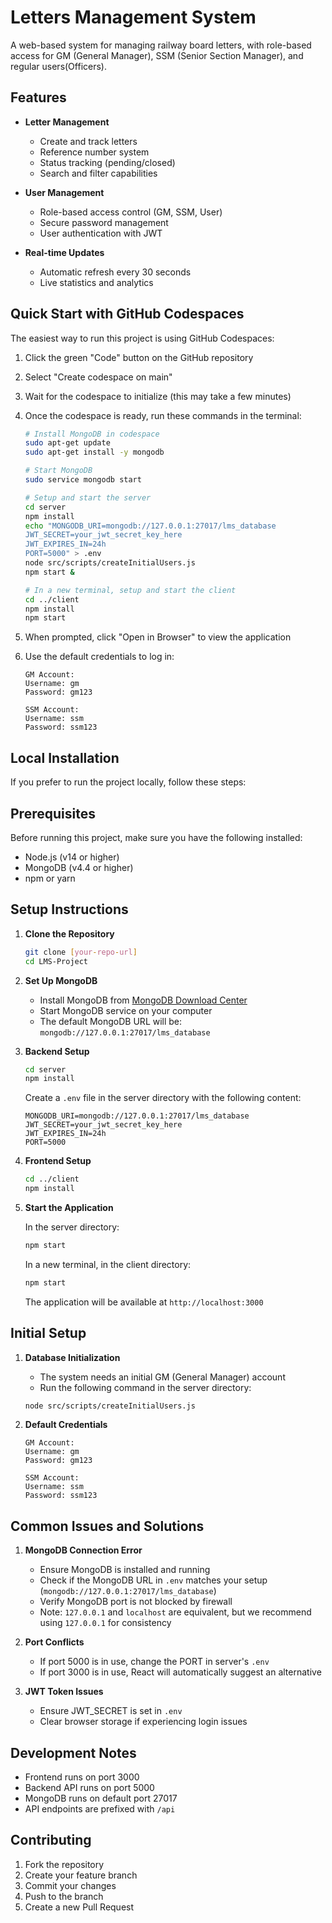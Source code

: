# Letters Management System

A web-based system for managing railway board letters, with role-based access for GM (General Manager), SSM (Senior Section Manager), and regular users(Officers).

## Features

- **Letter Management**
  - Create and track letters
  - Reference number system
  - Status tracking (pending/closed)
  - Search and filter capabilities

- **User Management**
  - Role-based access control (GM, SSM, User)
  - Secure password management
  - User authentication with JWT

- **Real-time Updates**
  - Automatic refresh every 30 seconds
  - Live statistics and analytics

## Quick Start with GitHub Codespaces

The easiest way to run this project is using GitHub Codespaces:

1. Click the green "Code" button on the GitHub repository
2. Select "Create codespace on main"
3. Wait for the codespace to initialize (this may take a few minutes)
4. Once the codespace is ready, run these commands in the terminal:

   ```bash
   # Install MongoDB in codespace
   sudo apt-get update
   sudo apt-get install -y mongodb

   # Start MongoDB
   sudo service mongodb start

   # Setup and start the server
   cd server
   npm install
   echo "MONGODB_URI=mongodb://127.0.0.1:27017/lms_database
   JWT_SECRET=your_jwt_secret_key_here
   JWT_EXPIRES_IN=24h
   PORT=5000" > .env
   node src/scripts/createInitialUsers.js
   npm start &

   # In a new terminal, setup and start the client
   cd ../client
   npm install
   npm start
   ```

5. When prompted, click "Open in Browser" to view the application
6. Use the default credentials to log in:
   ```
   GM Account:
   Username: gm
   Password: gm123

   SSM Account:
   Username: ssm
   Password: ssm123
   ```

## Local Installation

If you prefer to run the project locally, follow these steps:

## Prerequisites

Before running this project, make sure you have the following installed:
- Node.js (v14 or higher)
- MongoDB (v4.4 or higher)
- npm or yarn

## Setup Instructions

1. **Clone the Repository**
   ```bash
   git clone [your-repo-url]
   cd LMS-Project
   ```

2. **Set Up MongoDB**
   - Install MongoDB from [MongoDB Download Center](https://www.mongodb.com/try/download/community)
   - Start MongoDB service on your computer
   - The default MongoDB URL will be: `mongodb://127.0.0.1:27017/lms_database`

3. **Backend Setup**
   ```bash
   cd server
   npm install
   ```

   Create a `.env` file in the server directory with the following content:
   ```
   MONGODB_URI=mongodb://127.0.0.1:27017/lms_database
   JWT_SECRET=your_jwt_secret_key_here
   JWT_EXPIRES_IN=24h
   PORT=5000
   ```

4. **Frontend Setup**
   ```bash
   cd ../client
   npm install
   ```

5. **Start the Application**
   
   In the server directory:
   ```bash
   npm start
   ```

   In a new terminal, in the client directory:
   ```bash
   npm start
   ```

   The application will be available at `http://localhost:3000`

## Initial Setup

1. **Database Initialization**
   - The system needs an initial GM (General Manager) account
   - Run the following command in the server directory:
   ```bash
   node src/scripts/createInitialUsers.js
   ```

2. **Default Credentials**
   ```
   GM Account:
   Username: gm
   Password: gm123

   SSM Account:
   Username: ssm
   Password: ssm123
   ```

## Common Issues and Solutions

1. **MongoDB Connection Error**
   - Ensure MongoDB is installed and running
   - Check if the MongoDB URL in `.env` matches your setup (`mongodb://127.0.0.1:27017/lms_database`)
   - Verify MongoDB port is not blocked by firewall
   - Note: `127.0.0.1` and `localhost` are equivalent, but we recommend using `127.0.0.1` for consistency

2. **Port Conflicts**
   - If port 5000 is in use, change the PORT in server's `.env`
   - If port 3000 is in use, React will automatically suggest an alternative

3. **JWT Token Issues**
   - Ensure JWT_SECRET is set in `.env`
   - Clear browser storage if experiencing login issues

## Development Notes

- Frontend runs on port 3000
- Backend API runs on port 5000
- MongoDB runs on default port 27017
- API endpoints are prefixed with `/api`

## Contributing

1. Fork the repository
2. Create your feature branch
3. Commit your changes
4. Push to the branch
5. Create a new Pull Request
